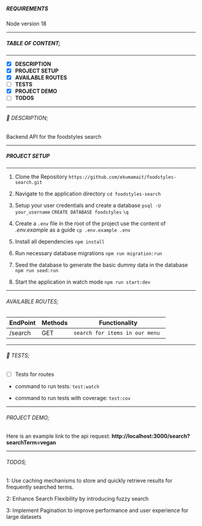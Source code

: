 #####  REQUIREMENTS
Node version 18

---

##### TABLE OF CONTENT;

---

- [x] **DESCRIPTION**
- [x] **PROJECT SETUP**
- [x] **AVAILABLE ROUTES**
- [ ] **TESTS**
- [x] **PROJECT DEMO**
- [ ] **TODOS**

---

###### :page_facing_up: DESCRIPTION;

Backend API for the foodstyles search

---

##### PROJECT SETUP

---

1. Clone the Repository
   `https://github.com/ekumamait/foodstyles-search.git`

2. Navigate to the application directory
   `cd foodstyles-search`

3. Setup your user credentials and create a database
   `psql -U your_username`
   `CREATE DATABASE foodstyles`
   `\q`

4. Create a `.env` file in the root of the project use the content of _.env.example_ as a guide
   `cp .env.example .env`

5. Install all dependencies
   `npm install`

6. Run necessary database migrations
   `npm run migration:run`

7. Seed the database to generate the basic dummy data in the database
   `npm run seed:run`

8. Start the application in watch mode
   `npm run start:dev`

---

###### AVAILABLE ROUTES;

| EndPoint | Methods | Functionality                   |
| -------- | ------- | ------------------------------- |
| /search  | GET     | `search for items in our menu ` |

---

###### :microscope: TESTS;

- [ ] Tests for routes

- command to run tests:
  `test:watch`

- command to run tests with coverage:
  `test:cov`

---

###### PROJECT DEMO;

Here is an example link to the api request:
**http://localhost:3000/search?searchTerm=vegan**

---

###### TODOS;

1: Use caching mechanisms to store and quickly retrieve results for frequently searched terms.

2: Enhance Search Flexibility by introducing fuzzy search

3: Implement Pagination to improve performance and user experience for large datasets
